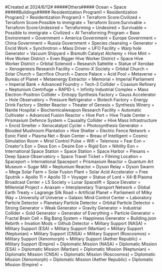#Created at 2024/6/12#
#####Others#####
Ocean = Space
#####Buildings#####
Residentization Program1 =
Residentization Program2 =
Residentization Program3 =
Terraform Score:Civilized =
Terraform Score:Possible to immigrate =
Terraform Score:Survivable =
Terraform Score:Undesired =
Terraforming =
Undesired =
Survivable =
Possible to immigrate =
Civilized =
AI Terraforming Program =
Base Environment =
Government =
America Government =
Europe Government =
China Government =
Russia Government =
Species cleansing =
Generator =
Encid Work =
Synchrotron =
Mass Driver =
UFO Facility =
Warp hole Generator =
Vacuum Shipyard =
Bismuth Catalyst Alchemy =
Hive Mint =
Hive Worker District =
Even Bigger Hive Worker District =
Space Hive Worker District =
Orbital Solenoid =
Research Sattelite =
Statue of Xenidae =
Xenogenesis Research Facility =
Cosmo-X Society =
Orbital Church =
Solar Church =
Sacrifice Church =
Dance Palace =
Acid Pool =
Metaverse =
Bureau of Planet =
Metaenergy Extractor =
Memorial =
Imperial Parliament =
Imperial Bank =
Advanced Foundry =
Tech-3 Collider =
Coaxium Refinery =
Neptunium Centrifuge =
RAPID-L =
Infinity Industrial Complex =
Mass Electron-Positron Collider =
Entropy Synthesis Factory =
Gauss Accelerator =
Hole Observatory =
Pressure Refrigerator =
Biotech Factory =
Energy Drink Factory =
Stetter Reactor =
Theater of Genesis =
Synthesis Winery =
Nanite Hospital =
Biochemicalweapon Research Facility =
Automatic Cultivater =
Advanced Fusion Reactor =
Hive Port =
Hive Trade Center =
Prismaxium Defence System =
Causality Collider =
Hive Mass Infrastructure =
Encid Smelter =
Xenocatalyst Cycler =
Photosynthesis Generator =
Blooded Mushroom Plantation =
Hive Shelter =
Electric Fence Network =
Eonic Field = 
Plasma Net =
Brain Center =
Breau of Intelligent =
Cosmic Simulation Room =
Mind Control Pulse =
Wifi =
Telemoss =
Fear Eon =
Creator's Eon =
Deus Eon =
Desire Eon =
Rigid Eon =
Nihility Eon =
International Space Station =
Space Station =
Space Harbor =
Piesans =
Deep Space Observatory =
Space Travel Ticket =
Filming Location =
Spaceport =
International Spaceport =
Prismaxium Reactor =
Quantum Art Museum =
Sugar Mill =
Neptunium Reactor =
Dyson Relay =
Dyson Swarm =
Mega Solar Farm =
Solar Fusion Plant =
Solar Acid Accelerator =
Free Sputnik =
Apollo 11 =
Apollo 13 =
Voyager =
Statue of Lord =
X4-B Plasma Broadcast Center =
L5 Society =
Lunar Spacelift =
Space Elevator =
Millennial Project =
Anaxam =
Interplanetary Transport Network =
Global Earth Treaty =
Lagrange Silk Road =
Artificial Planet =
Parliament of Milky Way =
University of Universe =
Galaxic Mind Control Center =
Laboratory Particle Detector =
Planetary Particle Detector =
Orbital Particle Detector =
Strong Generator =
Weak Generator =
Gravity Generator =
Industrial Collider =
Gold Generator =
Generator of Everything =
Particle Generator =
Fractal Brain Cell =
Big Bang System =
Happiness Generator =
Building.json Rebirth =
Invation Mods =
Github Detector =
Military Support (NASA) =
Military Support (ESA) =
Military Support (Martian) =
Military Support (Neptunian) =
Military Support (CNSA) =
Military Support (Roscosmos) =
Military Support (Xenomorph) =
Military Support (Aether Republic) =
Military Support (Empire) =
Diplomatic Mission (NASA) =
Diplomatic Mission (ESA) =
Diplomatic Mission (Martian) =
Diplomatic Mission (Neptunian) =
Diplomatic Mission (CNSA) =
Diplomatic Mission (Roscosmos) =
Diplomatic Mission (Xenomorph) =
Diplomatic Mission (Aether Republic) =
Diplomatic Mission (Empire) =

